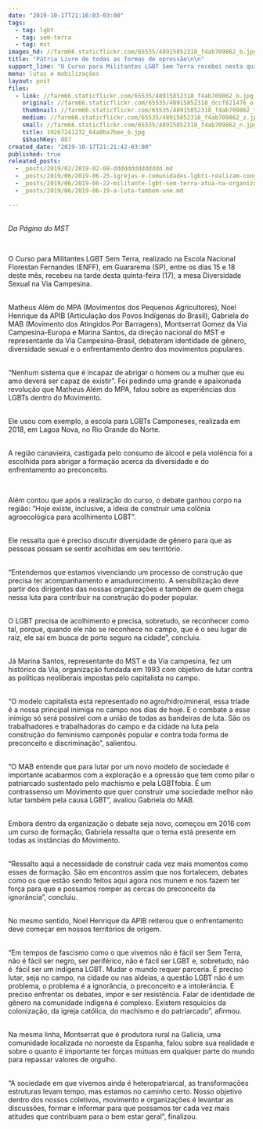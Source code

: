 ```yaml
---
date: "2019-10-17T21:16:03-03:00"
tags:
  - tag: lgbt
  - tag: sem-terra
  - tag: mst
images_hd: //farm66.staticflickr.com/65535/48915852318_f4ab709862_b.jpg
title: "Pátria Livre de todas as formas de opressão\n\n"
support_line: "O Curso para Militantes LGBT Sem Terra recebei nesta quinta-feira (17), a mesa Diversidade Sexual na Via Campesina"
menu: lutas e mobilizações
layout: post
files:
  - link: //farm66.staticflickr.com/65535/48915852318_f4ab709862_b.jpg
    original: //farm66.staticflickr.com/65535/48915852318_dccf821476_o.jpg
    thumbnail: //farm66.staticflickr.com/65535/48915852318_f4ab709862_t.jpg
    medium: //farm66.staticflickr.com/65535/48915852318_f4ab709862_z.jpg
    small: //farm66.staticflickr.com/65535/48915852318_f4ab709862_n.jpg
    title: 19267241232_64a0ba7bee_b.jpg
    $$hashKey: 087
created_date: "2019-10-17T21:21:42-03:00"
published: true
releated_posts:
  - _posts/2019/02/2019-02-08-dddddddddddddd.md
  - _posts/2019/06/2019-06-25-igrejas-e-comunidades-lgbti-realizam-congresso-em-sao-paulo.md
  - _posts/2019/06/2019-06-22-militante-lgbt-sem-terra-atua-na-organizacao-de-jovens-do-campo.md
  - _posts/2019/06/2019-06-19-a-luta-tambem-une.md

---
```

<p><br />
<em>Da P&aacute;gina do MST&nbsp;</em></p>

<p>&nbsp;</p>

<p>O Curso para Militantes LGBT Sem Terra, realizado na Escola Nacional Florestan Fernandes (ENFF), em Guararema (SP), entre os dias 15 e 18 deste m&ecirc;s, recebeu na tarde desta quinta-feira (17), a mesa Diversidade Sexual na Via Campesina.</p>

<p><br />
Matheus Al&eacute;m do MPA (Movimentos dos Pequenos Agricultores), Noel Henrique da APIB (Articula&ccedil;&atilde;o dos Povos Ind&iacute;genas do Brasil), Gabriela do MAB (Movimento dos Atingidos Por Barragens), Montserrat Gomez da Via Campesina-Europa e Marina Santos, da dire&ccedil;&atilde;o nacional do MST e representante da Via Campesina-Brasil, debateram identidade de g&ecirc;nero, diversidade sexual e o enfrentamento dentro dos movimentos populares.</p>

<p><br />
&ldquo;Nenhum sistema que &eacute; incapaz de abrigar o homem ou a mulher que eu amo dever&aacute; ser capaz de existir&rdquo;. Foi pedindo uma grande e apaixonada revolu&ccedil;&atilde;o que Matheus Al&eacute;m do MPA, falou sobre as experi&ecirc;ncias dos LGBTs dentro do Movimento.</p>

<p><br />
Ele usou com exemplo, a escola para LGBTs Camponeses, realizada em 2018, em Lagoa Nova, no Rio Grande do Norte.</p>

<p><br />
A regi&atilde;o canavieira, castigada pelo consumo de &aacute;lcool e pela viol&ecirc;ncia foi a escolhida para abrigar a forma&ccedil;&atilde;o acerca da diversidade e do enfrentamento ao preconceito.</p>

<p>&nbsp;</p>

<p>Al&eacute;m contou que ap&oacute;s a realiza&ccedil;&atilde;o do curso, o debate ganhou corpo na regi&atilde;o: &ldquo;Hoje existe, inclusive, a ideia de construir uma col&ocirc;nia agroecol&oacute;gica para acolhimento LGBT&rdquo;.</p>

<p><br />
Ele ressalta que &eacute; preciso discutir diversidade de g&ecirc;nero para que as pessoas possam se sentir acolhidas em seu territ&oacute;rio.</p>

<p><br />
&ldquo;Entendemos que estamos vivenciando um processo de constru&ccedil;&atilde;o que precisa ter acompanhamento e amadurecimento. A sensibiliza&ccedil;&atilde;o deve partir dos dirigentes das nossas organiza&ccedil;&otilde;es e tamb&eacute;m de quem chega nessa luta para contribuir na constru&ccedil;&atilde;o do poder popular.</p>

<p><br />
O LGBT precisa de acolhimento e precisa, sobretudo, se reconhecer como tal, porque, quando ele n&atilde;o se reconhece no campo, que &eacute; o seu lugar de raiz, ele sa&iacute; em busca de porto seguro na cidade&rdquo;, concluiu.</p>

<p><br />
J&aacute; Marina Santos, representante do MST e da Via campesina, fez um hist&oacute;rico da Via, organiza&ccedil;&atilde;o fundada em 1993 com objetivo de lutar contra as pol&iacute;ticas neoliberais impostas pelo capitalista no campo.</p>

<p><br />
&ldquo;O modelo capitalista est&aacute; representado no agro/hidro/mineral, essa tr&iacute;ade &eacute; a nossa principal inimiga no campo nos dias de hoje. E o combate a esse inimigo s&oacute; ser&aacute; poss&iacute;vel com a uni&atilde;o de todas as bandeiras de luta. S&atilde;o os trabalhadores e trabalhadoras do campo e da cidade na luta pela constru&ccedil;&atilde;o do feminismo campon&ecirc;s popular e contra toda forma de preconceito e discrimina&ccedil;&atilde;o&rdquo;, salientou.</p>

<p><br />
&ldquo;O MAB entende que para lutar por um novo modelo de sociedade &eacute; importante acabarmos com a explora&ccedil;&atilde;o e a opress&atilde;o que tem como pilar o patriarcado sustentado pelo machismo e pela LGBTfobia. &Eacute; um contrassenso um Movimento que quer construir uma sociedade melhor n&atilde;o lutar tamb&eacute;m pela causa LGBT&rdquo;, avaliou Gabriela do MAB.</p>

<p><br />
Embora dentro da organiza&ccedil;&atilde;o o debate seja novo, come&ccedil;ou em 2016 com um curso de forma&ccedil;&atilde;o, Gabriela ressalta que o tema est&aacute; presente em todas as inst&acirc;ncias do Movimento.</p>

<p><br />
&ldquo;Ressalto aqui a necessidade de construir cada vez mais momentos como esses de forma&ccedil;&atilde;o. S&atilde;o em encontros assim que nos fortalecem, debates como os que est&atilde;o sendo feitos aqui agora nos munem e nos fazem ter for&ccedil;a para que e possamos romper as cercas do preconceito da ignor&acirc;ncia&rdquo;, concluiu.</p>

<p><br />
No mesmo sentido, Noel Henrique da APIB reiterou que o enfrentamento deve come&ccedil;ar em nossos territ&oacute;rios de origem.</p>

<p><br />
&ldquo;Em tempos de fascismo como o que vivemos n&atilde;o &eacute; f&aacute;cil ser Sem Terra, n&atilde;o &eacute; f&aacute;cil ser negro, ser perif&eacute;rico, n&atilde;o &eacute; f&aacute;cil ser LGBT e, sobretudo, n&atilde;o &eacute;&nbsp; f&aacute;cil ser um ind&iacute;gena LGBT. Mudar o mundo requer parceria. &Eacute; preciso lutar, seja no campo, na cidade ou nas aldeias, a quest&atilde;o LGBT n&atilde;o &eacute; um problema, o problema &eacute; a ignor&acirc;ncia, o preconceito e a intoler&acirc;ncia. &Eacute; preciso enfrentar os debates, impor e ser resist&ecirc;ncia. Falar de identidade de g&ecirc;nero na comunidade ind&iacute;gena &eacute; complexo. Existem resqu&iacute;cios da coloniza&ccedil;&atilde;o, da igreja cat&oacute;lica, do machismo e do patriarcado&rdquo;, afirmou.</p>

<p><br />
Na mesma linha, Montserrat que &eacute; produtora rural na Gal&iacute;cia, uma comunidade localizada no noroeste da Espanha, falou sobre sua realidade e sobre o quanto &eacute; importante ter for&ccedil;as m&uacute;tuas em qualquer parte do mundo para repassar valores de orgulho.</p>

<p><br />
&ldquo;A sociedade em que vivemos ainda &eacute; heteropatriarcal, as transforma&ccedil;&otilde;es estruturas levam tempo, mas estamos no caminho certo. Nosso objetivo dentro dos nossos coletivos, movimento e organiza&ccedil;&otilde;es &eacute; levantar as discuss&otilde;es, formar e informar para que possamos ter cada vez mais atitudes que contribuam para o bem estar geral&rdquo;, finalizou.</p>
